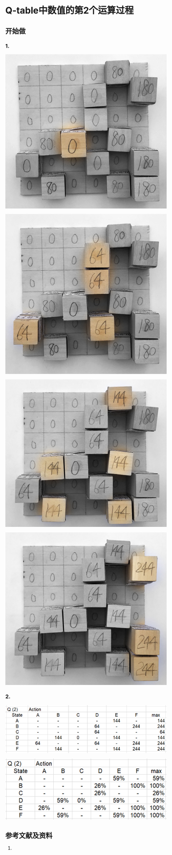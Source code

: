 # Q-table中数值的第2个运算过程

## 开始做

### 1. 

![](/images/体验Q-Learning的基本原理/Q-table中数值的第2个运算过程/1a1.jpg)

![](/images/体验Q-Learning的基本原理/Q-table中数值的第2个运算过程/1a2.jpg)

![](/images/体验Q-Learning的基本原理/Q-table中数值的第2个运算过程/1a3.jpg)

![](/images/体验Q-Learning的基本原理/Q-table中数值的第2个运算过程/1a4.jpg)

### 2.

![](/images/体验Q-Learning的基本原理/Q-table中数值的第2个运算过程/Q2-1.png)

![](/images/体验Q-Learning的基本原理/Q-table中数值的第2个运算过程/Q2-2.png)

## 参考文献及资料

1. 